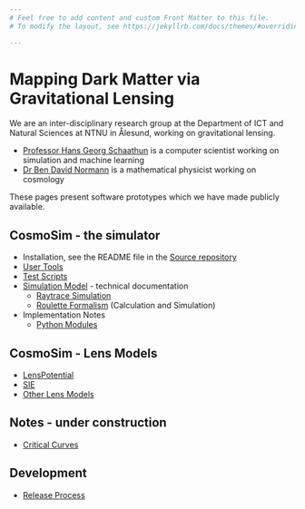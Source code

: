 ```yaml
---
# Feel free to add content and custom Front Matter to this file.
# To modify the layout, see https://jekyllrb.com/docs/themes/#overriding-theme-defaults

---
```


# Mapping Dark Matter via Gravitational Lensing

We are an inter-disciplinary research group at the Department of ICT and 
Natural Sciences at NTNU in Ålesund, working on gravitational lensing.

+ [Professor Hans Georg Schaathun](http://www.hg.schaathun.net/)
  is a computer scientist working on simulation and machine learning
+ [Dr Ben David Normann](https://www.bendavidnormann.com/research)
  is a mathematical physicist working on cosmology

These pages present software prototypes which we have made publicly available.

## CosmoSim - the simulator

+ Installation, see the README file in the
  [Source repository](https://github.com/CosmoAI-AES/CosmoSim)
+ [User Tools](/docs/scripts/)
+ [Test Scripts](/docs/test/)
+ [Simulation Model](/docs/model/) - technical documentation
    + [Raytrace Simulation](/docs/model/Raytrace) 
    + [Roulette Formalism](/docs/model/Roulette)  (Calculation and Simulation)
+ Implementation Notes
    + [Python Modules](/docs/Python)

## CosmoSim - Lens Models

+ [LensPotential](/math/LensPotential)
+ [SIE](/math/SIE)
+ [Other Lens Models](/math/Lens)

## Notes - under construction

+ [Critical Curves](/math/CriticalCurve)

## Development

+ [Release Process](/docs/Release)
